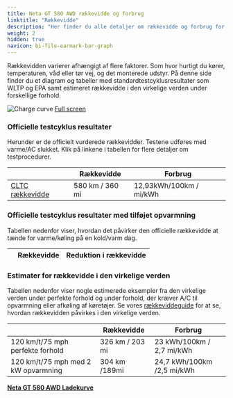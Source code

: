 ```yaml
---
title: Neta GT 580 AWD rækkevidde og forbrug
linktitle: "Rækkevidde"
description: "Her finder du alle detaljer om rækkevidde og forbrug for Neta GT 580 AWD."
weight: 2
hidden: true
navicon: bi-file-earmark-bar-graph
---
```

<!-- markdownlint-disable MD033 -->
<!-- markdownlint-disable MD010 -->

Rækkevidden varierer afhængigt af flere faktorer. Som hvor hurtigt du kører, temperaturen, våd eller tør vej, og det monterede udstyr. På denne side finder du et diagram og tabeller med standardtestcyklusresultater som WLTP og EPA samt estimeret rækkevidde i den virkelige verden under forskellige forhold.

<img class="img-fluid" alt="Charge curve" src="/images//models/neta/gt/gt_580_awd/range.svg"/>
<a href="/images/models/neta/gt/gt_580_awd/range.svg">Full screen</a>

### Officielle testcyklus resultater

Herunder er de officielt vurderede rækkevidder. Testene udføres med varme/AC slukket. Klik på linkene i tabellen for flere detaljer om testprocedurer.

<div class="table-responsive">
<table class="table table-striped border">
	<thead>
		<tr>
			<th>
			</th>
			<th>
				Rækkevidde
			</th>
			<th>
				Forbrug
			</th>
		</tr>
	</thead>
	<tbody>
		<tr>
			<td>
				<a href="../../../../../guides/understandingrange/cltc/ ">
					CLTC rækkevidde
				</a>
			</td>
			<td>
				580 km / 360 mi 
			</td>
			<td>
				12,93kWh/100km /  mi/kWh
			</td>
		</tr>
	</tbody>
</table>
</div>

### Officielle testcyklus resultater med tilføjet opvarmning

Tabellen nedenfor viser, hvordan det påvirker den officielle rækkevidde at tænde for varme/køling på en kold/varm dag.

<div class="table-responsive">
<table class="table table-striped border">
	<thead>
		<tr>
			<th>
			</th>
			<th>
				Rækkevidde
			</th>
			<th>
				Reduktion i rækkevidde
			</th>
		</tr>
	</thead>
	<tbody>
	</tbody>
</table>
</div>

### Estimater for rækkevidde i den virkelige verden

Tabellen nedenfor viser nogle estimerede eksempler fra den virkelige verden under perfekte forhold og under forhold, der kræver A/C til opvarmning eller afkøling af køretøjer. Se vores [rækkeviddeguide](../../../../../guides/understandingrange/) for at se, hvordan rækkevidden påvirkes i den virkelige verden.

<div class="table-responsive">
<table class="table table-striped border">
	<thead>
		<tr>
			<th>
			</th>
			<th>
				Rækkevidde
			</th>
			<th>
				Forbrug
			</th>
		</tr>
	</thead>
	<tbody>
		<tr>
			<td>
				120 km/t/75 mph perfekte forhold
			</td>
			<td>
				326 km / 203 mi
			</td>
			<td>
				23 kWh/100km / 2,7 mi/kWh
			</td>
		</tr>
		<tr>
			<td>
				120 km/t/75 mph med 2 kW opvarmning
			</td>
			<td>
				304 km /189mi
			</td>
			<td>
				24,7 kWh/100km /2,5 mi/kWh
			</td>
		</tr>
	</tbody>
</table>
</div>
<div class="mt-3 mb-3">
<a href="../" class="text-decoration-none text-black">
<strong><i class="bi-arrow-left"></i> Neta GT 580 AWD </strong>
</a>
<a href="../chargingcurve/" class="text-decoration-none text-black float-end">
<strong>Ladekurve <i class="bi-arrow-right"></i></strong>
</a>
</div>
